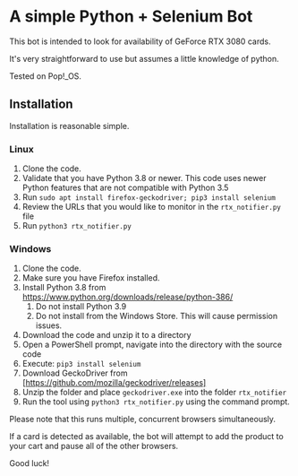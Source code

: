 # A simple Python + Selenium Bot

This bot is intended to look for availability of GeForce RTX 3080 cards.

It's very straightforward to use but assumes a little knowledge of python.

Tested on Pop!\_OS.

## Installation

Installation is reasonable simple.

### Linux

1. Clone the code.
2. Validate that you have Python 3.8 or newer. This code uses newer Python features that are not compatible with Python 3.5
3. Run `sudo apt install firefox-geckodriver; pip3 install selenium`
4. Review the URLs that you would like to monitor in the `rtx_notifier.py` file
5. Run `python3 rtx_notifier.py`

### Windows

1. Clone the code.
1. Make sure you have Firefox installed.
1. Install Python 3.8 from https://www.python.org/downloads/release/python-386/
   1. Do not install Python 3.9
   1. Do not install from the Windows Store. This will cause permission issues.
1. Download the code and unzip it to a directory
1. Open a PowerShell prompt, navigate into the directory with the source code
1. Execute: `pip3 install selenium`
1. Download GeckoDriver from [https://github.com/mozilla/geckodriver/releases]
1. Unzip the folder and place `geckodriver.exe` into the folder `rtx_notifier`
1. Run the tool using `python3 rtx_notifier.py` using the command prompt.

Please note that this runs multiple, concurrent browsers simultaneously.

If a card is detected as available, the bot will attempt to add the product to your cart and pause all of the other browsers.

Good luck!
